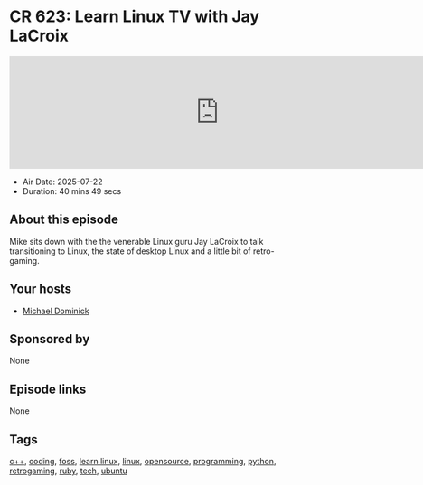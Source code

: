 # CR 623: Learn Linux TV with Jay LaCroix

<iframe src="https://player.fireside.fm/v2/MLf2ZzhC+YB23iTGf?theme=dark" width="740" height="200" frameborder="0" scrolling="no"></iframe>

* Air Date: 2025-07-22
* Duration: 40 mins 49 secs

## About this episode

Mike sits down with the the venerable Linux guru Jay LaCroix to talk transitioning to Linux, the state of desktop Linux and a little bit of retro-gaming.

## Your hosts
* [Michael Dominick](https://coder.show/hosts/michael)

## Sponsored by

None



## Episode links

None



## Tags

[c++](https://coder.show/tags/c++), [coding](https://coder.show/tags/coding), [foss](https://coder.show/tags/foss), [learn linux](https://coder.show/tags/learn%20linux), [linux](https://coder.show/tags/linux), [opensource](https://coder.show/tags/opensource), [programming](https://coder.show/tags/programming), [python](https://coder.show/tags/python), [retrogaming](https://coder.show/tags/retrogaming), [ruby](https://coder.show/tags/ruby), [tech](https://coder.show/tags/tech), [ubuntu](https://coder.show/tags/ubuntu)
